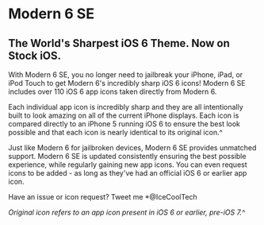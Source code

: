 # Modern 6 SE
## The World's Sharpest iOS 6 Theme. Now on Stock iOS.

With Modern 6 SE, you no longer need to jailbreak your iPhone, iPad, or iPod Touch to get Modern 6's incredibly sharp iOS 6 icons! Modern 6 SE includes over 110 iOS 6 app icons taken directly from Modern 6.

Each individual app icon is incredibly sharp and they are all intentionally built to look amazing on all of the current iPhone displays. Each icon is compared directly to an iPhone 5 running iOS 6 to ensure the best look possible and that each icon is nearly identical to its original icon.^

Just like Modern 6 for jailbroken devices, Modern 6 SE provides unmatched support. Modern 6 SE is updated consistently ensuring the best possible experience, while regularly gaining new app icons. You can even request icons to be added - as long as they've had an official iOS 6 or earlier app icon.

Have an issue or icon request? Tweet me *@IceCoolTech

*Original icon refers to an app icon present in iOS 6 or earlier, pre-iOS 7.^*

